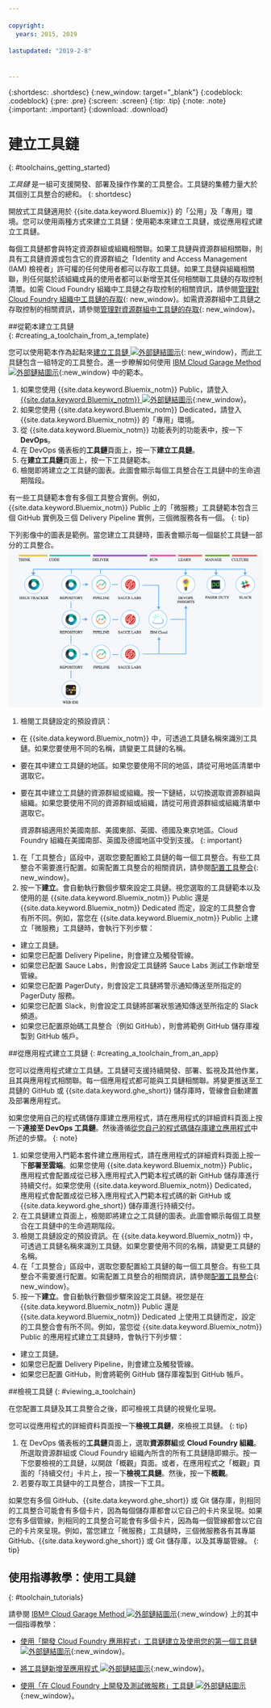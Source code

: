 ```yaml
---

copyright:
  years: 2015, 2019

lastupdated: "2019-2-8"


---
```


{:shortdesc: .shortdesc}
{:new_window: target="_blank"}
{:codeblock: .codeblock}
{:pre: .pre}
{:screen: .screen}
{:tip: .tip}
{:note: .note}
{:important: .important}
{:download: .download}

# 建立工具鏈
{: #toolchains_getting_started}

*工具鏈* 是一組可支援開發、部署及操作作業的工具整合。工具鏈的集體力量大於其個別工具整合的總和。
{: shortdesc}

開放式工具鏈適用於 {{site.data.keyword.Bluemix}} 的「公用」及「專用」環境。您可以使用兩種方式來建立工具鏈：使用範本來建立工具鏈，或從應用程式建立工具鏈。

每個工具鏈都會與特定資源群組或組織相關聯。如果工具鏈與資源群組相關聯，則具有工具鏈資源或包含它的資源群組之「Identity and Access Management (IAM) 檢視者」許可權的任何使用者都可以存取工具鏈。如果工具鏈與組織相關聯，則任何屬於該組織成員的使用者都可以新增至其任何相關聯工具鏈的存取控制清單。如需 Cloud Foundry 組織中工具鏈之存取控制的相關資訊，請參閱[管理對 Cloud Foundry 組織中工具鏈的存取](/docs/services/ContinuousDelivery?topic=ContinuousDelivery-toolchains-using#managing_access_orgs){: new_window}。如需資源群組中工具鏈之存取控制的相關資訊，請參閱[管理對資源群組中工具鏈的存取](/docs/services/ContinuousDelivery?topic=ContinuousDelivery-toolchains-using#managing_access_resource_groups){: new_window}。

##從範本建立工具鏈   
{: #creating_a_toolchain_from_a_template}

您可以使用範本作為起點來[建立工具鏈 ![外部鏈結圖示](../../icons/launch-glyph.svg "外部鏈結圖示")](https://cloud.ibm.com/devops/create){: new_window}，而此工具鏈包含一組特定的工具整合。進一步瞭解如何使用 [IBM Cloud Garage Method ![外部鏈結圖示](../../icons/launch-glyph.svg "外部鏈結圖示")](https://www.ibm.com/cloud/garage/category/tools){:new_window} 中的範本。

1. 如果您使用 {{site.data.keyword.Bluemix_notm}} Public，請登入 [{{site.data.keyword.Bluemix_notm}} ![外部鏈結圖示](../../icons/launch-glyph.svg "外部鏈結圖示")](http://cloud.ibm.com){:new_window}。
1. 如果您使用 {{site.data.keyword.Bluemix_notm}} Dedicated，請登入 {{site.data.keyword.Bluemix_notm}} 的「專用」環境。
1. 從 {{site.data.keyword.Bluemix_notm}} 功能表列的功能表中，按一下 **DevOps**。
1. 在 DevOps 儀表板的**工具鏈**頁面上，按一下**建立工具鏈**。
1. 在**建立工具鏈**頁面上，按一下工具鏈範本。
1. 檢閱即將建立之工具鏈的圖表。此圖會顯示每個工具整合在工具鏈中的生命週期階段。

 有一些工具鏈範本會有多個工具整合實例。例如，{{site.data.keyword.Bluemix_notm}} Public 上的「微服務」工具鏈範本包含三個 GitHub 實例及三個 Delivery Pipeline 實例，三個微服務各有一個。
 {: tip}

 下列影像中的圖表是範例。當您建立工具鏈時，圖表會顯示每一個屬於工具鏈一部分的工具整合。![「工具鏈」圖表](images/toolchain_diagram2.png)

1. 檢閱工具鏈設定的預設資訊：

 * 在 {{site.data.keyword.Bluemix_notm}} 中，可透過工具鏈名稱來識別工具鏈。如果您要使用不同的名稱，請變更工具鏈的名稱。
 * 要在其中建立工具鏈的地區。如果您要使用不同的地區，請從可用地區清單中選取它。
 * 要在其中建立工具鏈的資源群組或組織。按一下鏈結，以切換選取資源群組與組織。如果您要使用不同的資源群組或組織，請從可用資源群組或組織清單中選取它。
 
   資源群組適用於美國南部、美國東部、英國、德國及東京地區。Cloud Foundry 組織在美國南部、英國及德國地區中受到支援。
   {: important}

1. 在「工具整合」區段中，選取您要配置給工具鏈的每一個工具整合。有些工具整合不需要進行配置。如需配置工具整合的相關資訊，請參閱[配置工具整合](/docs/services/ContinuousDelivery?topic=ContinuousDelivery-integrations){: new_window}。
1. 按一下**建立**。會自動執行數個步驟來設定工具鏈。視您選取的工具鏈範本以及使用的是 {{site.data.keyword.Bluemix_notm}} Public 還是 {{site.data.keyword.Bluemix_notm}} Dedicated 而定，設定的工具整合會有所不同。例如，當您在 {{site.data.keyword.Bluemix_notm}} Public 上建立「微服務」工具鏈時，會執行下列步驟：

 * 建立工具鏈。
 * 如果您已配置 Delivery Pipeline，則會建立及觸發管線。
 * 如果您已配置 Sauce Labs，則會設定工具鏈將 Sauce Labs 測試工作新增至管線。
 * 如果您已配置 PagerDuty，則會設定工具鏈將警示通知傳送至所指定的 PagerDuty 服務。
 * 如果您已配置 Slack，則會設定工具鏈將部署狀態通知傳送至所指定的 Slack 頻道。
 * 如果您已配置原始碼工具整合（例如 GitHub），則會將範例 GitHub 儲存庫複製到 GitHub 帳戶。


##從應用程式建立工具鏈
{: #creating_a_toolchain_from_an_app}

您可以從應用程式建立工具鏈。工具鏈可支援持續開發、部署、監視及其他作業，且其與應用程式相關聯。每一個應用程式都可能與工具鏈相關聯。將變更推送至工具鏈的 GitHub 或 {{site.data.keyword.ghe_short}} 儲存庫時，管線會自動建置及部署應用程式。

如果您使用自己的程式碼儲存庫建立應用程式，請在應用程式的詳細資料頁面上按一下**連接至 DevOps 工具鏈**。然後遵循[從您自己的程式碼儲存庫建立應用程式](/docs/apps?topic=creating-apps-tutorial-byoc#tutorial-byoc)中所述的步驟。
{: note}

1. 如果您使用入門範本套件建立應用程式，請在應用程式的詳細資料頁面上按一下**部署至雲端**。如果您使用 {{site.data.keyword.Bluemix_notm}} Public，應用程式會配置成從已移入應用程式入門範本程式碼的新 GitHub 儲存庫進行持續交付。如果您使用 {{site.data.keyword.Bluemix_notm}} Dedicated，應用程式會配置成從已移入應用程式入門範本程式碼的新 GitHub 或 {{site.data.keyword.ghe_short}} 儲存庫進行持續交付。
1. 在工具鏈建立頁面上，檢閱即將建立之工具鏈的圖表。此圖會顯示每個工具整合在工具鏈中的生命週期階段。
1. 檢閱工具鏈設定的預設資訊。在 {{site.data.keyword.Bluemix_notm}} 中，可透過工具鏈名稱來識別工具鏈。如果您要使用不同的名稱，請變更工具鏈的名稱。
1. 在「工具整合」區段中，選取您要配置給工具鏈的每一個工具整合。有些工具整合不需要進行配置。如需配置工具整合的相關資訊，請參閱[配置工具整合](/docs/services/ContinuousDelivery?topic=ContinuousDelivery-integrations){: new_window}。
1. 按一下**建立**。會自動執行數個步驟來設定工具鏈。視您是在 {{site.data.keyword.Bluemix_notm}} Public 還是 {{site.data.keyword.Bluemix_notm}} Dedicated 上使用工具鏈而定，設定的工具整合會有所不同。例如，當您從 {{site.data.keyword.Bluemix_notm}} Public 的應用程式建立工具鏈時，會執行下列步驟：

 * 建立工具鏈。
 * 如果您已配置 Delivery Pipeline，則會建立及觸發管線。
 * 如果您已配置 GitHub，則會將範例 GitHub 儲存庫複製到 GitHub 帳戶。


##檢視工具鏈
{: #viewing_a_toolchain}

在您配置工具鏈及其工具整合之後，即可檢視工具鏈的視覺化呈現。

您可以從應用程式的詳細資料頁面按一下**檢視工具鏈**，來檢視工具鏈。
{: tip}

1. 在 DevOps 儀表板的**工具鏈**頁面上，選取**資源群組**或 **Cloud Foundry 組織**。所選取資源群組或 Cloud Foundry 組織內所含的所有工具鏈隨即顯示。按一下您要檢視的工具鏈，以開啟「概觀」頁面。或者，在應用程式之「概觀」頁面的「持續交付」卡片上，按一下**檢視工具鏈**。然後，按一下**概觀**。
2. 若要存取工具鏈中的工具整合，請按一下工具。

 如果您有多個 GitHub、{{site.data.keyword.ghe_short}} 或 Git 儲存庫，則相同的工具整合可能會有多個卡片，因為每個儲存庫都會以它自己的卡片來呈現。如果您有多個管線，則相同的工具整合可能會有多個卡片，因為每一個管線都會以它自己的卡片來呈現。例如，當您建立「微服務」工具鏈時，三個微服務各有其專屬 GitHub、{{site.data.keyword.ghe_short}} 或 Git 儲存庫，以及其專屬管線。
 {: tip}

## 使用指導教學：使用工具鏈
{: #toolchain_tutorials}

請參閱 [IBM&reg; Cloud Garage Method ![外部鏈結圖示](../../icons/launch-glyph.svg "外部鏈結圖示")](https://www.ibm.com/cloud/garage){:new_window} 上的其中一個指導教學：

  * [使用「開發 Cloud Foundry 應用程式」工具鏈建立及使用您的第一個工具鏈 ![外部鏈結圖示](../../icons/launch-glyph.svg "外部鏈結圖示")](https://www.ibm.com/cloud/garage/tutorials/introduce-develop-cloud-foundry-app-toolchain){:new_window}。

  * [將工具鏈新增至應用程式 ![外部鏈結圖示](../../icons/launch-glyph.svg "外部鏈結圖示")](https://www.ibm.com/cloud/garage/tutorials/add-a-toolchain-to-an-app?task=2){:new_window}。

  * [使用「在 Cloud Foundry 上開發及測試微服務」工具鏈 ![外部鏈結圖示](../../icons/launch-glyph.svg "外部鏈結圖示")](https://www.ibm.com/cloud/garage/tutorials/use-develop-test-microservices-on-cloud-foundry-toolchain){:new_window}。
